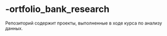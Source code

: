 # -ortfolio_bank_research
Репозиторий содержит проекты, выполненные в ходе курса по анализу данных.
